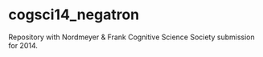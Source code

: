 cogsci14_negatron
=================

Repository with Nordmeyer & Frank Cognitive Science Society submission for 2014.
